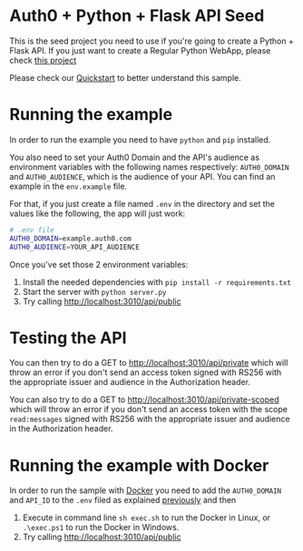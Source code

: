 # Auth0 + Python + Flask API Seed

This is the seed project you need to use if you're going to create a Python + Flask API.
If you just want to create a Regular Python WebApp, please
check [this project](https://github.com/auth0-samples/auth0-python-web-app/tree/master/01-Login)

Please check our [Quickstart](https://auth0.com/docs/quickstart/backend/python) to better understand this sample.

# Running the example

In order to run the example you need to have `python` and `pip` installed.

You also need to set your Auth0 Domain and the API's audience as environment variables with the following names
respectively: `AUTH0_DOMAIN` and `AUTH0_AUDIENCE`, which is the audience of your API. You can find an example in the
`env.example` file.

For that, if you just create a file named `.env` in the directory and set the values like the following,
the app will just work:

```bash
# .env file
AUTH0_DOMAIN=example.auth0.com
AUTH0_AUDIENCE=YOUR_API_AUDIENCE
```

Once you've set those 2 environment variables:

1. Install the needed dependencies with `pip install -r requirements.txt`
2. Start the server with `python server.py`
3. Try calling [http://localhost:3010/api/public](http://localhost:3010/api/public)

# Testing the API

You can then try to do a GET to [http://localhost:3010/api/private](http://localhost:3010/api/private) which will
throw an error if you don't send an access token signed with RS256 with the appropriate issuer and audience in the
Authorization header. 

You can also try to do a GET to 
[http://localhost:3010/api/private-scoped](http://localhost:3010/api/private-scoped) which will throw an error if
you don't send an access token with the scope `read:messages` signed with RS256 with the appropriate issuer and audience
in the Authorization header.

# Running the example with Docker

In order to run the sample with [Docker](https://www.docker.com/) you need to add the `AUTH0_DOMAIN` and `API_ID`
to the `.env` filed as explained [previously](#running-the-example) and then

1. Execute in command line `sh exec.sh` to run the Docker in Linux, or `.\exec.ps1` to run the Docker in Windows.
2. Try calling [http://localhost:3010/api/public](http://localhost:3010/api/public)